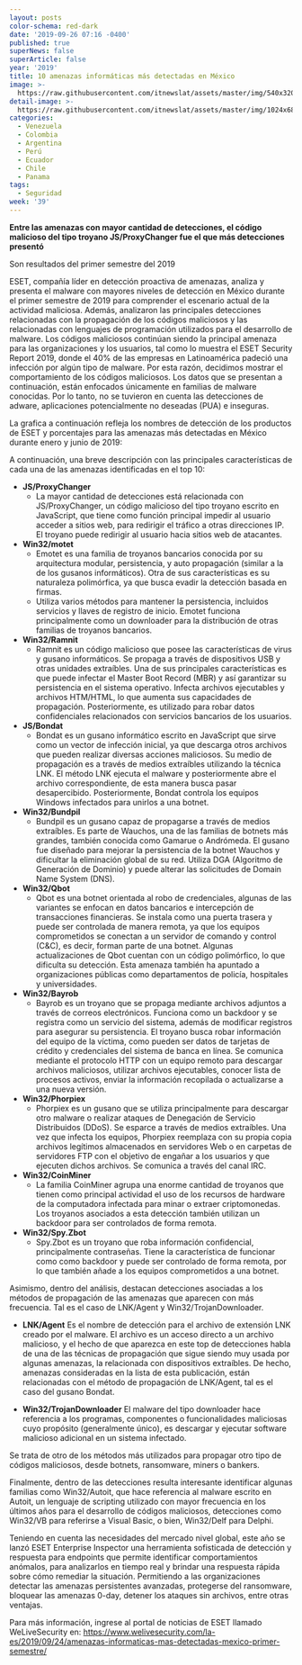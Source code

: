 ```yaml
---
layout: posts
color-schema: red-dark
date: '2019-09-26 07:16 -0400'
published: true
superNews: false
superArticle: false
year: '2019'
title: 10 amenazas informáticas más detectadas en México
image: >-
  https://raw.githubusercontent.com/itnewslat/assets/master/img/540x320/Amenazas-p.jpg
detail-image: >-
  https://raw.githubusercontent.com/itnewslat/assets/master/img/1024x680/Amenazas-g.jpg
categories:
  - Venezuela
  - Colombia
  - Argentina
  - Perú
  - Ecuador
  - Chile
  - Panama
tags:
  - Seguridad
week: '39'
---
```

**Entre las amenazas con mayor cantidad de detecciones, el código malicioso del tipo troyano JS/ProxyChanger fue el que más detecciones presentó**

Son resultados del primer semestre del 2019

ESET, compañía líder en detección proactiva de amenazas, analiza y presenta el malware con mayores niveles de detección en México durante el primer semestre de 2019 para comprender el escenario actual de la actividad maliciosa. Además, analizaron las principales detecciones relacionadas con la propagación de los códigos maliciosos y las relacionadas con lenguajes de programación utilizados para el desarrollo de malware.
Los códigos maliciosos continúan siendo la principal amenaza para las organizaciones y los usuarios, tal como lo muestra el ESET Security Report 2019, donde el 40% de las empresas en Latinoamérica padeció una infección por algún tipo de malware. Por esta razón, decidimos mostrar el comportamiento de los códigos maliciosos. Los datos que se presentan a continuación, están enfocados únicamente en familias de malware conocidas. Por lo tanto, no se tuvieron en cuenta las detecciones de adware, aplicaciones potencialmente no deseadas (PUA) e inseguras. 

La grafica a continuación refleja los nombres de detección de los productos de ESET y porcentajes para las amenazas más detectadas en México durante enero y junio de 2019: 

A continuación, una breve descripción con las principales características de cada una de las amenazas identificadas en el top 10:

- **JS/ProxyChanger**
  - La mayor cantidad de detecciones está relacionada con JS/ProxyChanger, un código malicioso del tipo troyano escrito en JavaScript, que tiene como función principal impedir al usuario acceder a sitios web, para redirigir el tráfico a otras direcciones IP. El troyano puede redirigir al usuario hacia sitios web de atacantes.
- **Win32/motet**
  - Emotet es una familia de troyanos bancarios conocida por su arquitectura modular, persistencia, y auto propagación (similar a la de los gusanos informáticos). Otra de sus características es su naturaleza polimórfica, ya que busca evadir la detección basada en firmas.
  - Utiliza varios métodos para mantener la persistencia, incluidos servicios y llaves de registro de inicio. Emotet funciona principalmente como un downloader para la distribución de otras familias de troyanos bancarios.
- **Win32/Ramnit**
  - Ramnit es un código malicioso que posee las características de virus y gusano informáticos. Se propaga a través de dispositivos USB y otras unidades extraíbles. Una de sus principales características es que puede infectar el Master Boot Record (MBR) y así garantizar su persistencia en el sistema operativo. Infecta archivos ejecutables y archivos HTM/HTML, lo que aumenta sus capacidades de propagación. Posteriormente, es utilizado para robar datos confidenciales relacionados con servicios bancarios de los usuarios.
- **JS/Bondat**
  - Bondat es un gusano informático escrito en JavaScript que sirve como un vector de infección inicial, ya que descarga otros archivos que pueden realizar diversas acciones maliciosos. Su medio de propagación es a través de medios extraíbles utilizando la técnica LNK. El método LNK ejecuta el malware y posteriormente abre el archivo correspondiente, de esta manera busca pasar desapercibido. Posteriormente, Bondat controla los equipos Windows infectados para unirlos a una botnet.
- **Win32/Bundpil**
  - Bundpil es un gusano capaz de propagarse a través de medios extraíbles. Es parte de Wauchos, una de las familias de botnets más grandes, también conocida como Gamarue o Andrómeda. El gusano fue diseñado para mejorar la persistencia de la botnet Wauchos y dificultar la eliminación global de su red. Utiliza DGA (Algoritmo de Generación de Dominio) y puede alterar las solicitudes de Domain Name System (DNS).
- **Win32/Qbot**
  - Qbot es una botnet orientada al robo de credenciales, algunas de las variantes se enfocan en datos bancarios e intercepción de transacciones financieras. Se instala como una puerta trasera y puede ser controlada de manera remota, ya que los equipos comprometidos se conectan a un servidor de comando y control (C&C), es decir, forman parte de una botnet. Algunas actualizaciones de Qbot cuentan con un código polimórfico, lo que dificulta su detección. Esta amenaza también ha apuntado a organizaciones públicas como departamentos de policía, hospitales y universidades.
- **Win32/Bayrob**
  - Bayrob es un troyano que se propaga mediante archivos adjuntos a través de correos electrónicos. Funciona como un backdoor y se registra como un servicio del sistema, además de modificar registros para asegurar su persistencia. El troyano busca robar información del equipo de la víctima, como pueden ser datos de tarjetas de crédito y credenciales del sistema de banca en línea. Se comunica mediante el protocolo HTTP con un equipo remoto para descargar archivos maliciosos, utilizar archivos ejecutables, conocer lista de procesos activos, enviar la información recopilada o actualizarse a una nueva versión.
- **Win32/Phorpiex**
  - Phorpiex es un gusano que se utiliza principalmente para descargar otro malware o realizar ataques de Denegación de Servicio Distribuidos (DDoS). Se esparce a través de medios extraíbles. Una vez que infecta los equipos, Phorpiex reemplaza con su propia copia archivos legítimos almacenados en servidores Web o en carpetas de servidores FTP con el objetivo de engañar a los usuarios y que ejecuten dichos archivos. Se comunica a través del canal IRC.
- **Win32/CoinMiner**
  - La familia CoinMiner agrupa una enorme cantidad de troyanos que tienen como principal actividad el uso de los recursos de hardware de la computadora infectada para minar o extraer criptomonedas. Los troyanos asociados a esta detección también utilizan un backdoor para ser controlados de forma remota.
- **Win32/Spy.Zbot**
  - Spy.Zbot es un troyano que roba información confidencial, principalmente contraseñas. Tiene la característica de funcionar como como backdoor y puede ser controlado de forma remota, por lo que también añade a los equipos comprometidos a una botnet.

Asimismo, dentro del análisis, destacan detecciones asociadas a los métodos de propagación de las amenazas que aparecen con más frecuencia. Tal es el caso de LNK/Agent y Win32/TrojanDownloader.

- **LNK/Agent** Es el nombre de detección para el archivo de extensión LNK creado por el malware. El archivo es un acceso directo a un archivo malicioso, y el hecho de que aparezca en este top de detecciones habla de una de las técnicas de propagación que sigue siendo muy usada por algunas amenazas, la relacionada con dispositivos extraíbles. De hecho, amenazas consideradas en la lista de esta publicación, están relacionadas con el método de propagación de LNK/Agent, tal es el caso del gusano Bondat.

- **Win32/TrojanDownloader** El malware del tipo downloader hace referencia a los programas, componentes o funcionalidades maliciosas cuyo propósito (generalmente único), es descargar y ejecutar software malicioso adicional en un sistema infectado.

Se trata de otro de los métodos más utilizados para propagar otro tipo de códigos maliciosos, desde botnets, ransomware, miners o bankers.

Finalmente, dentro de las detecciones resulta interesante identificar algunas familias como Win32/Autoit, que hace referencia al malware escrito en Autoit, un lenguaje de scripting utilizado con mayor frecuencia en los últimos años para el desarrollo de códigos maliciosos, detecciones como Win32/VB para referirse a Visual Basic, o bien, Win32/Delf para Delphi. 

Teniendo en cuenta las necesidades del mercado nivel global, este año se lanzó ESET Enterprise Inspector una herramienta sofisticada de detección y respuesta para endpoints que permite identificar comportamientos anómalos, para analizarlos en tiempo real y brindar una respuesta rápida sobre cómo remediar la situación. Permitiendo a las organizaciones detectar las amenazas persistentes avanzadas, protegerse del ransomware, bloquear las amenazas 0-day, detener los ataques sin archivos, entre otras ventajas. 

Para más información, ingrese al portal de noticias de ESET llamado WeLiveSecurity en: https://www.welivesecurity.com/la-es/2019/09/24/amenazas-informaticas-mas-detectadas-mexico-primer-semestre/

